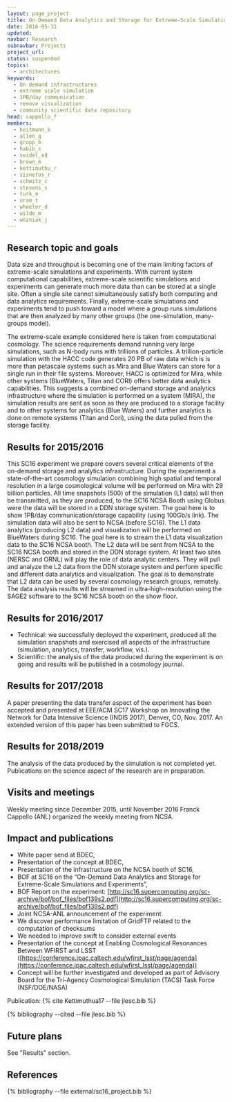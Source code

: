 ```yaml
---
layout: page_project
title: On-Demand Data Analytics and Storage for Extreme-Scale Simulations and Experiments
date: 2016-05-31
updated:
navbar: Research
subnavbar: Projects
project_url:
status: suspended
topics: 
  - architectures
keywords:
  - On demand infrastructures
  - extreme scale simulation
  - 1PB/day communication
  - remove visualization
  - community scientific data repository
head: cappello_f
members: 
  - heitmann_k
  - allen_g
  - gropp_b
  - habib_s
  - seidel_ed
  - brown_m
  - kettimuthu_r
  - sisneros_r
  - schmitz_c
  - stevens_s
  - turk_m
  - uram_t
  - wheeler_d
  - wilde_m
  - wozniak_j
---
```


## Research topic and goals
Data size and throughput is becoming one of the main limiting factors of extreme-scale simulations and experiments. With current system computational capabilities, extreme-scale scientific simulations and experiments can generate much more data than can be stored at a single site. Often a single site cannot simultaneously satisfy both computing and data analytics requirements. Finally, extreme-scale simulations and experiments tend to push toward a model where a group runs simulations that are then analyzed by many other groups (the one-simulation, many-groups model).

The extreme-scale example considered here is taken from computational cosmology. The science requirements demand running very large simulations, such as N-body runs with trillions of particles. A trillion-particle simulation with the HACC code generates 20 PB of raw data which is is more than petascale systems such as Mira and Blue Waters can store for a single run in their file systems. Moreover, HACC is optimized for Mira, while other systems (BlueWaters, Titan and CORI) offers better data analytics capabilities. This suggests a combined on-demand storage and analytics infrastructure where the simulation is performed on a system (MIRA), the simulation results are sent as soon as they are produced to a storage facility and to other systems for analytics (Blue Waters) and further analytics is done on remote systems (Titan and Cori), using the data pulled from the storage facility.

## Results for 2015/2016
This SC16 experiment we prepare covers several critical elements of the on-demand storage and analytics infrastructure. During the experiment a state-of-the-art cosmology simulation combining high spatial and temporal resolution in a large cosmological volume will be performed on Mira with 29 billion particles. All time snapshots (500) of the simulation (L1 data) will then be transmitted, as they are produced, to the SC16 NCSA Booth using Globus were the data will be stored in a DDN storage system. The goal here is to show 1PB/day communication/storage capability (using 100Gb/s link). The simulation data will also be sent to NCSA (before SC16). The L1 data analytics (producing L2 data) and visualization will be performed on BlueWaters during SC16. The goal here is to stream the L1 data visualization data to the SC16 NCSA booth. The L2 data will be sent from NCSA to the SC16 NCSA booth and stored in the DDN storage system. At least two sites (NERSC and ORNL) will play the role of data analytic centers. They will pull and analyze the L2 data from the DDN storage system and perform specific and different data analytics and visualization. The goal is to demonstrate that L2 data can be used by several cosmology research groups, remotely. The data analysis results will be streamed in ultra-high-resolution using the SAGE2 software to the SC16 NCSA booth on the show floor.

## Results for 2016/2017
- Technical: we successfully deployed the experiment, produced all the simulation snapshots and exercised all aspects of the infrastructure (simulation, analytics, transfer, workflow, vis.).
- Scientific: the analysis of the data produced during the experiment is on going and results will be published in a cosmology journal.

## Results for 2017/2018

A paper presenting the data transfer aspect of the experiment has been accepted and presented at EEE/ACM SC17 Workshop on Innovating the Network for Data Intensive Science (INDIS 2017), Denver, CO, Nov. 2017. An extended version of this paper has been submitted to FGCS.

## Results for 2018/2019

The analysis of the data produced by the simulation is not completed yet. Publications on the science aspect of the research are in preparation. 
 
## Visits and meetings
Weekly meeting since December 2015, until November 2016
Franck Cappello (ANL) organized the weekly meeting from NCSA.

## Impact and publications
- White paper send at BDEC,
- Presentation of the concept at BDEC,
- Presentation of the infrastructure on the NCSA booth of SC16,
- BOF at SC16 on the “On-Demand Data Analytics and Storage for Extreme-Scale Simulations and Experiments”,
- BOF Report on the experiment: [http://sc16.supercomputing.org/sc-archive/bof/bof_files/bof139s2.pdf](http://sc16.supercomputing.org/sc-archive/bof/bof_files/bof139s2.pdf)
- Joint NCSA-ANL announcement of the experiment
- We discover performance limitation of GridFTP related to the computation of checksums
- We needed to improve swift to consider external events
- Presentation of the concept at Enabling Cosmological Resonances Between WFIRST and LSST ([https://conference.ipac.caltech.edu/wfirst_lsst/page/agenda](https://conference.ipac.caltech.edu/wfirst_lsst/page/agenda))
- Concept will be further investigated and developed as part of Advisory Board for the Tri-Agency Cosmological Simulation (TACS) Task Force (NSF/DOE/NASA)

Publication: {% cite Kettimuthua17 --file jlesc.bib %} 

{% bibliography --cited --file jlesc.bib %}

## Future plans
See "Results" section.

## References

{% bibliography --file external/sc16_project.bib %}
